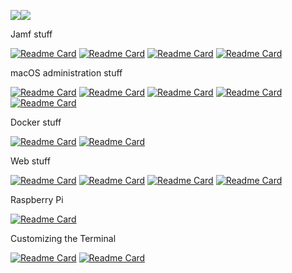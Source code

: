 <img align="center" src="https://github-readme-stats.vercel.app/api?username=magnusviri&show_icons=true&include_all_commits=true" /><img align="center" src="https://github-readme-stats.vercel.app/api/top-langs/?username=magnusviri&langs_count=8&layout=compact&exclude_repo=magnusviri.github.io" />

Jamf stuff

[![Readme Card](https://github-readme-stats.vercel.app/api/pin/?username=magnusviri&repo=python-jamf)](https://github.com/magnusviri/python-jamf)
[![Readme Card](https://github-readme-stats.vercel.app/api/pin/?username=magnusviri&repo=jctl)](https://github.com/magnusviri/jctl)
[![Readme Card](https://github-readme-stats.vercel.app/api/pin/?username=magnusviri&repo=jamf_scripts)](https://github.com/magnusviri/jamf_scripts)
[![Readme Card](https://github-readme-stats.vercel.app/api/pin/?username=magnusviri&repo=dockerfiles)](https://github.com/magnusviri/dockerfiles)

macOS administration stuff

[![Readme Card](https://github-readme-stats.vercel.app/api/pin/?username=magnusviri&repo=mak.py)](https://github.com/magnusviri/mak.py)
[![Readme Card](https://github-readme-stats.vercel.app/api/pin/?username=magnusviri&repo=macos_scripts)](https://github.com/magnusviri/macos_scripts)
[![Readme Card](https://github-readme-stats.vercel.app/api/pin/?username=magnusviri&repo=svg2icns)](https://github.com/magnusviri/svg2icns)
[![Readme Card](https://github-readme-stats.vercel.app/api/pin/?username=magnusviri&repo=magnusviri-recipes)](https://github.com/magnusviri/magnusviri-recipes)
[![Readme Card](https://github-readme-stats.vercel.app/api/pin/?username=magnusviri&repo=Arduino-keyboard)](https://github.com/magnusviri/Arduino-keyboard)

Docker stuff

[![Readme Card](https://github-readme-stats.vercel.app/api/pin/?username=magnusviri&repo=dockerfiles)](https://github.com/magnusviri/dockerfiles)
[![Readme Card](https://github-readme-stats.vercel.app/api/pin/?username=magnusviri&repo=fcos_portainer_fw)](https://github.com/magnusviri/fcos_portainer_fw)

Web stuff

[![Readme Card](https://github-readme-stats.vercel.app/api/pin/?username=magnusviri&repo=courses-frontend)](https://github.com/magnusviri/courses-frontend)
[![Readme Card](https://github-readme-stats.vercel.app/api/pin/?username=magnusviri&repo=courses-backend)](https://github.com/magnusviri/courses-backend)
[![Readme Card](https://github-readme-stats.vercel.app/api/pin/?username=magnusviri&repo=DigitalDisplay)](https://github.com/magnusviri/DigitalDisplay)
[![Readme Card](https://github-readme-stats.vercel.app/api/pin/?username=magnusviri&repo=timeline)](https://github.com/magnusviri/timeline)

Raspberry Pi

[![Readme Card](https://github-readme-stats.vercel.app/api/pin/?username=magnusviri&repo=raspi)](https://github.com/magnusviri/raspi)

Customizing the Terminal

[![Readme Card](https://github-readme-stats.vercel.app/api/pin/?username=magnusviri&repo=dotfiles)](https://github.com/magnusviri/dotfiles)
[![Readme Card](https://github-readme-stats.vercel.app/api/pin/?username=magnusviri&repo=textart)](https://github.com/magnusviri/textart)

<!--
**magnusviri/magnusviri** is a ✨ _special_ ✨ repository because its `README.md` (this file) appears on your GitHub profile.

Here are some ideas to get you started:

- 🔭 I’m currently working on ...
- 🌱 I’m currently learning ...
- 👯 I’m looking to collaborate on ...
- 🤔 I’m looking for help with ...
- 💬 Ask me about ...
- 📫 How to reach me: ...
- 😄 Pronouns: ...
- ⚡ Fun fact: ...
-->

